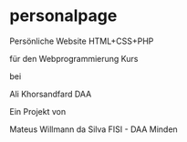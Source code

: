 # personalpage
Persönliche Website HTML+CSS+PHP

für den Webprogrammierung Kurs

bei

Ali Khorsandfard
DAA

Ein Projekt von

Mateus Willmann da Silva
FISI - DAA Minden
 
 

